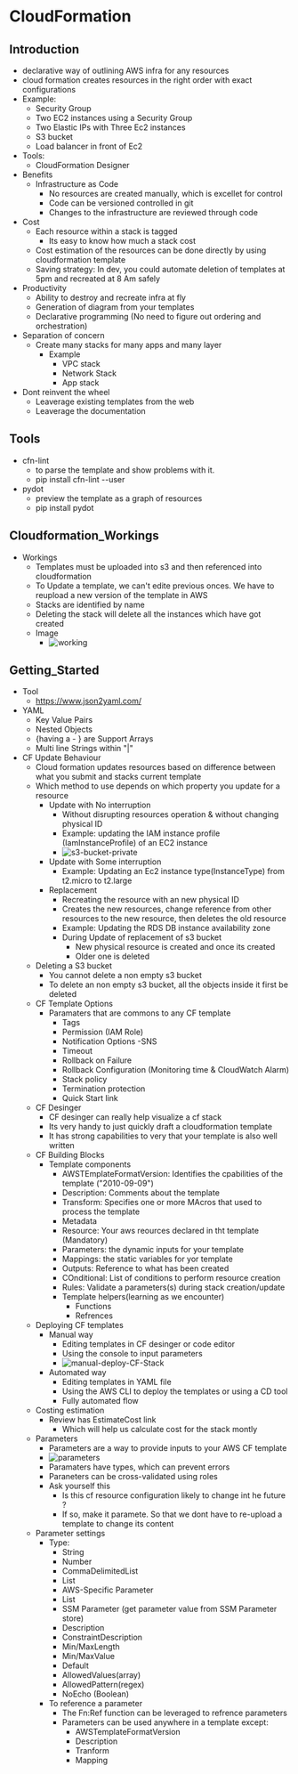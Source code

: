 # CloudFormation 
## Introduction 
- declarative way of outlining AWS infra for any resources
- cloud formation creates resources in the right order with exact configurations 
- Example: 
  - Security Group
  - Two EC2 instances using a Security Group
  - Two Elastic IPs with Three Ec2 instances
  - S3 bucket 
  - Load balancer in front of Ec2 
- Tools:
  - CloudFormation Designer
- Benefits
  - Infrastructure as Code
    - No resources are created manually, which is excellet for control 
    - Code can be versioned controlled in git
    - Changes to the infrastructure are reviewed through code 
- Cost
  - Each resource within a stack is tagged
    - Its easy to know how much a stack cost
  - Cost estimation of the resources can be done directly by using cloudformation template 
  - Saving strategy: In dev, you could automate deletion of templates at 5pm and recreated at 8 Am safely
- Productivity 
  - Ability to destroy and recreate infra at fly
  - Generation of diagram from your templates 
  - Declarative programming (No need to figure out ordering and orchestration)
- Separation of concern
  - Create many stacks for many apps and many layer
    - Example
      - VPC stack
      - Network Stack
      - App stack
- Dont reinvent the wheel
  - Leaverage existing templates from the web 
  - Leaverage the documentation
## Tools
-  cfn-lint 
   -  to parse the template and show problems with it.
   -  pip install cfn-lint --user
-  pydot 
   -  preview the template as a graph of resources
   -  pip install pydot

## Cloudformation_Workings
- Workings
  - Templates must be uploaded into s3 and then referenced into cloudformation 
  - To Update a template, we can't edite previous onces. We have to reupload a new version of the template in AWS
  - Stacks are identified by name
  - Deleting the stack will delete all the instances which have got created
  - Image
    - ![working](./images/working.PNG)

## Getting_Started
- Tool 
  - https://www.json2yaml.com/ 
- YAML
  - Key Value Pairs
  - Nested Objects
  - {having a - } are Support Arrays
  - Multi line Strings within "|"
- CF Update Behaviour
  - Cloud formation updates resources based on difference between what you submit and stacks current template
  - Which method to use depends on which property you update for a resource
    - Update with No interruption
      - Without disrupting resources operation & without changing physical ID
      - Example: updating the IAM instance profile (IamInstanceProfile) of an EC2 instance
      - ![s3-bucket-private](./images/s3_bucket_private.PNG)
    - Update with Some interruption
      - Example: Updating an Ec2 instance type(InstanceType) from t2.micro to t2.large
    - Replacement
      - Recreating the resource with an new physical ID
      - Creates the new resources, change reference from other resources to the new resource, then deletes the old resource
      - Example: Updating the RDS DB instance availability zone 
      - During Update of replacement of s3 bucket
        - New physical resource is created and once its created 
        - Older one is deleted
  - Deleting a S3 bucket 
    - You cannot delete a non empty s3 bucket 
    - To delete an non empty s3 bucket, all the objects inside it first be deleted
  - CF Template Options
    - Paramaters that are commons to any CF template 
      - Tags
      - Permission (IAM Role)
      - Notification Options -SNS
      - Timeout
      - Rollback on Failure
      - Rollback Configuration (Monitoring time & CloudWatch Alarm)
      - Stack policy
      - Termination protection
      - Quick Start link
  - CF Desinger
    - CF desinger can really help visualize a cf stack
    - Its very handy to just quickly draft a cloudformation template 
    - It has strong capabilities to very that your template is also well written
  - CF Building Blocks
    - Template components 
      - AWSTEmplateFormatVersion: Identifies the cpabilities of the template ("2010-09-09")
      - Description: Comments about the template 
      - Transform: Specifies one or more MAcros that used to process the template
      - Metadata
      - Resource: Your aws reources declared in tht template (Mandatory)
      - Parameters: the dynamic inputs for your template
      - Mappings: the static variables for yor template
      - Outputs: Reference to what has been created
      - COnditional: List of conditions to perform resource creation
      - Rules: Validate a parameters(s) during stack creation/update
      - Template helpers(learning as we encounter)
        - Functions
        - Refrences
  - Deploying CF templates
    - Manual way
      - Editing templates in CF desinger or code editor
      - Using the console to input parameters
      - ![manual-deploy-CF-Stack](./images/manual-deploy-cf.PNG)
    - Automated way
      - Editing templates in YAML file 
      - Using the AWS CLI to deploy the templates or using a CD tool
      - Fully automated flow 
  - Costing estimation
    - Review has EstimateCost link 
      - Which will help us calculate cost for the stack montly
  - Parameters
    - Parameters are a way to provide inputs to your AWS CF template
    - ![parameters](./images/Parameters.JPG)
    - Paramaters have types, which can prevent errors
    - Paraneters can be cross-validated using roles 
    - Ask yourself this 
      - Is this cf resource configuration likely to change int he future ? 
      - If so, make it paramete. So that we dont have to re-upload a template to change its content
  - Parameter settings 
    - Type: 
      - String
      - Number
      - CommaDelimitedList
      - List<Number>
      - AWS-Specific Parameter
      - List<AWS-Specific Parameter>
      - SSM Parameter (get parameter value from SSM Parameter store)
      - Description
      - ConstraintDescription
      - Min/MaxLength
      - Min/MaxValue
      - Default
      - AllowedValues(array)
      - AllowedPattern(regex)
      - NoEcho (Boolean)
    - To reference a parameter
      - The Fn:Ref function can be leveraged to refrence parameters
      - Parameters can be used anywhere in a template except:
        - AWSTemplateFormatVersion
        - Description
        - Tranform
        - Mapping
